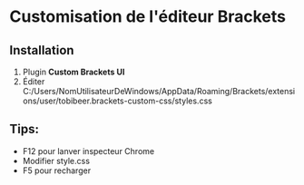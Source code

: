 # Customisation de l'éditeur Brackets

## Installation
1. Plugin **Custom Brackets UI**
2. Éditer
C:/Users/NomUtilisateurDeWindows/AppData/Roaming/Brackets/extensions/user/tobibeer.brackets-custom-css/styles.css

## Tips:
- F12 pour lanver inspecteur Chrome
- Modifier style.css
- F5 pour recharger
